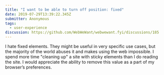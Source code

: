 ```yaml
---
title: "I want to be able to turn off position: fixed"
date: 2019-07-29T13:39:22.345Z
submitter: Anonymous
tags:
  - user-experience
discussion: https://github.com/WebWeWant/webwewant.fyi/discussions/185
---
```


I hate fixed elements. They might be useful in very specific use cases, but the majority of the world abuses it and makes using the web impossible. I spend more time "cleaning up" a site with sticky elements than I do reading the site. I would appreciate the ability to remove this value as a part of my browser’s preferences.

